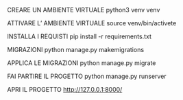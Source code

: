 CREARE UN AMBIENTE VIRTUALE
python3 venv venv

ATTIVARE L’ AMBIENTE VIRTUALE
source venv/bin/activete

INSTALLA I REQUISTI
pip install -r requirements.txt

MIGRAZIONI
python manage.py makemigrations

APPLICA LE MIGRAZIONI
python manage.py migrate

FAI PARTIRE IL PROGETTO
python manage.py runserver

APRI IL PROGETTO
http://127.0.0.1:8000/
